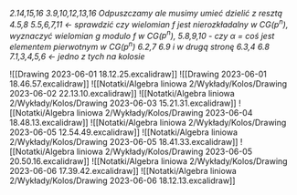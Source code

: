 *2.14,15,16*
*3.9,10,12,13,16*
*Odpuszczamy ale musimy umieć dzielić z resztą 4.5,8*
*5.5,6,7,11 <- sprawdzić czy wielomian f jest nierozkładalny w CG($p^n$), wyznaczyć wielomian g modulo f w CG($p^n$), 5.8,9,10 - czy $\alpha$ = coś jest elementem pierwotnym w CG($p^n$)*
*6.2,7 6.9 i w drugą stronę 6.3,4     6.8*
*7.1,3,4,5,6 <- jedno z tych na kolosie*


![[Drawing 2023-06-01 18.12.25.excalidraw]]
![[Drawing 2023-06-01 18.46.57.excalidraw]]
![[Notatki/Algebra liniowa 2/Wykłady/Kolos/Drawing 2023-06-02 22.13.10.excalidraw]]
![[Notatki/Algebra liniowa 2/Wykłady/Kolos/Drawing 2023-06-03 15.21.31.excalidraw]]
![[Notatki/Algebra liniowa 2/Wykłady/Kolos/Drawing 2023-06-04 18.48.13.excalidraw]]
![[Notatki/Algebra liniowa 2/Wykłady/Kolos/Drawing 2023-06-05 12.54.49.excalidraw]]
![[Notatki/Algebra liniowa 2/Wykłady/Kolos/Drawing 2023-06-05 18.41.33.excalidraw]]
![[Notatki/Algebra liniowa 2/Wykłady/Kolos/Drawing 2023-06-05 20.50.16.excalidraw]]
![[Notatki/Algebra liniowa 2/Wykłady/Kolos/Drawing 2023-06-06 17.39.42.excalidraw]]
![[Notatki/Algebra liniowa 2/Wykłady/Kolos/Drawing 2023-06-06 18.12.13.excalidraw]]